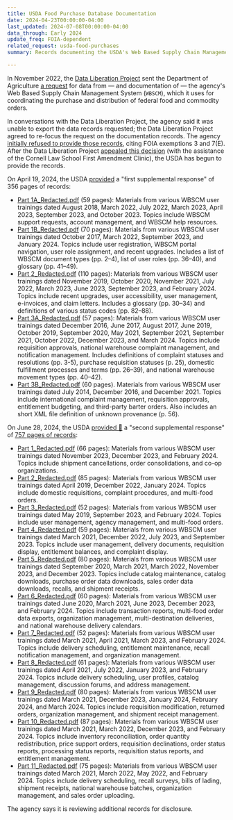```yaml
---
title: USDA Food Purchase Database Documentation
date: 2024-04-23T00:00:00-04:00
last_updated: 2024-07-08T00:00:00-04:00
data_through: Early 2024
update_freq: FOIA-dependent
related_request: usda-food-purchases
summary: Records documenting the USDA's Web Based Supply Chain Management System, used for coordinating the purchase and distribution of federal food and commodity orders.

---
```


In November 2022, the [Data Liberation Project](https://www.data-liberation-project.org/) sent the Department of Agriculture [a request](/requests/usda-food-purchases/) for data from — and documentation of — the agency's Web Based Supply Chain Management System (`WBSCM`), which it uses for coordinating the purchase and distribution of federal food and commodity orders.

In conversations with the Data Liberation Project, the agency said it was unable to export the data records requested; the Data Liberation Project agreed to re-focus the request on the documentation records. The agency [initially refused to provide those records](https://www.documentcloud.org/documents/23941261-2023-09-01-2023-ams-00030-f-final-response-letter), citing FOIA exemptions 3 and 7(E). After the Data Liberation Project [appealed this decision](https://www.documentcloud.org/documents/24178295-2023-11-28-appeal-re-ams-foia-request-2023-ams-00030-f) (with the assistance of the Cornell Law School First Amendment Clinic), the USDA has begun to provide the records.

On April 19, 2024, the USDA [provided](https://www.documentcloud.org/documents/24563484-2023-ams-00030-f-first-supplemental-response-letter) a "first supplemental response" of 356 pages of records:

- [Part 1A_Redacted.pdf](https://www.documentcloud.org/documents/24563483-2023-ams-00030-f-first-supplemental-part-1a_redacted) (59 pages): Materials from various WBSCM user trainings dated August 2018, March 2022, July 2022, March 2023, April 2023, September 2023, and October 2023. Topics include WBSCM support requests, account management, and WBSCM help resources.
- [Part 1B_Redacted.pdf](https://www.documentcloud.org/documents/24563482-2023-ams-00030-f-first-supplemental-part-1b_redacted) (70 pages): Materials from various WBSCM user trainings dated October 2017, March 2022, September 2023, and January 2024. Topics include user registration, WBSCM portal navigation, user role assignment, and recent upgrades. Includes a list of WBSCM document types (pp. 2–4), list of user roles (pp. 36–40), and glossary (pp. 41–49). 
- [Part 2_Redacted.pdf](https://www.documentcloud.org/documents/24563481-2023-ams-00030-f-first-supplemental-part-2_redacted) (110 pages): Materials from various WBSCM user trainings dated November 2019, October 2020, November 2021, July 2022, March 2023, June 2023, September 2023, and February 2024. Topics include recent upgrades, user accessibility, user management, e-invoices, and claim letters. Includes a glossary (pp. 30–34) and definitions of various status codes (pp. 82–88).
- [Part 3A_Redacted.pdf](https://www.documentcloud.org/documents/24563480-2023-ams-00030-f-first-supplemental-part-3a_redacted) (57 pages): Materials from various WBSCM user trainings dated December 2016, June 2017, August 2017, June 2019, October 2019, September 2020, May 2021, September 2021, September 2021, October 2022, December 2023, and March 2024. Topics include requisition approvals, national warehouse complaint management, and notification management. Includes definitions of complaint statuses and resolutions (pp. 3-5), purchase requisition statuses (p. 25), domestic fulfillment processes and terms (pp. 26–39), and national warehouse movement types (pp. 40–42).
- [Part 3B_Redacted.pdf](https://www.documentcloud.org/documents/24563485-2023-ams-00030-f-first-supplemental-part-3b_redacted) (60 pages). Materials from various WBSCM user trainings dated July 2014, December 2016, and December 2021. Topics include international complaint management, requisition approvals, entitlement budgeting, and third-party barter orders. Also includes an short XML file definition of unknown provenance (p. 56).

On June 28, 2024, the USDA [provided 📄](https://www.documentcloud.org/documents/24795028-2023-ams-00030-f-second-supplemental-response) a "second supplemental response" of [757 pages of records](/datasets/usda-food-purchases/):

- [Part 1_Redacted.pdf](https://www.documentcloud.org/documents/24795029-2023-ams-00030-f-second-supplemental-records-part-1_redacted) (66 pages): Materials from various WBSCM user trainings dated November 2023, December 2023, and February 2024. Topics include shipment cancellations, order consolidations, and co-op organizations. 
- [Part 2_Redacted.pdf](https://www.documentcloud.org/documents/24795030-2023-ams-00030-f-second-supplemental-records-part-2_redacted) (85 pages): Materials from various WBSCM user trainings dated April 2019, December 2022, January 2024. Topics include domestic requisitions, complaint procedures, and multi-food orders.
- [Part 3_Redacted.pdf](https://www.documentcloud.org/documents/24795031-2023-ams-00030-f-second-supplemental-records-part-3_redacted) (52 pages): Materials from various WBSCM user trainings dated May 2019, September 2023, and February 2024. Topics include user management, agency management, and multi-food orders.
- [Part 4_Redacted.pdf](https://www.documentcloud.org/documents/24795032-2023-ams-00030-f-second-supplemental-records-part-4_redacted) (59 pages): Materials from various WBSCM user trainings dated March 2021, December 2022, July 2023, and September 2023. Topics include user management, delivery documents, requisition display, entitlement balances, and complaint display.
- [Part 5_Redacted.pdf](https://www.documentcloud.org/documents/24795033-2023-ams-00030-f-second-supplemental-records-part-5_redacted) (80 pages): Materials from various WBSCM user trainings dated September 2020, March 2021, March 2022, November 2023, and December 2023. Topics include catalog maintenance, catalog downloads, purchase order data downloads, sales order data downloads, recalls, and shipment receipts.
- [Part 6_Redacted.pdf](https://www.documentcloud.org/documents/24795034-2023-ams-00030-f-second-supplemental-records-part-6_redacted) (60 pages): Materials from various WBSCM user trainings dated June 2020, March 2021, June 2023, December 2023, and February 2024. Topics include transaction reports, multi-food order data exports, organization management, multi-destination deliveries, and national warehouse delivery calendars.
- [Part 7_Redacted.pdf](https://www.documentcloud.org/documents/24795035-2023-ams-00030-f-second-supplemental-records-part-7_redacted) (52 pages): Materials from various WBSCM user trainings dated March 2021, April 2021, March 2023, and February 2024. Topics include delivery scheduling, entitlement maintenance, recall notification management, and organization management.
- [Part 8_Redacted.pdf](https://www.documentcloud.org/documents/24795036-2023-ams-00030-f-second-supplemental-records-part-8_redacted) (61 pages): Materials from various WBSCM user trainings dated April 2021, July 2022, January 2023, and February 2024. Topics include delivery scheduling, user profiles, catalog management, discussion forums, and address management.
- [Part 9_Redacted.pdf](https://www.documentcloud.org/documents/24795037-2023-ams-00030-f-second-supplemental-records-part-9_redacted) (80 pages): Materials from various WBSCM user trainings dated March 2021, December 2023, January 2024, February 2024, and March 2024. Topics include requisition modification, returned orders, organization management, and shipment receipt management.
- [Part 10_Redacted.pdf](https://www.documentcloud.org/documents/24795038-2023-ams-00030-f-second-supplemental-records-part-10_redacted) (87 pages): Materials from various WBSCM user trainings dated March 2021, March 2022, December 2023, and February 2024. Topics include inventory reconciliation, order quantity redistribution, price support orders, requisition declinations, order status reports, processing status reports, requisition status reports, and entitlement management. 
- [Part 11_Redacted.pdf](https://www.documentcloud.org/documents/24795039-2023-ams-00030-f-second-supplemental-records-part-11_redacted) (75 pages): Materials from various WBSCM user trainings dated March 2021, March 2022, May 2022, and February 2024. Topics include delivery scheduling, recall surveys, bills of lading, shipment receipts, national warehouse batches, organization management, and sales order uploading.

The agency says it is reviewing additional records for disclosure.
